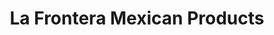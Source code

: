 ---
title: "La Frontera Mexican Products"
url: /lansing/la-frontera-mexican-products/
shop: convenience
---